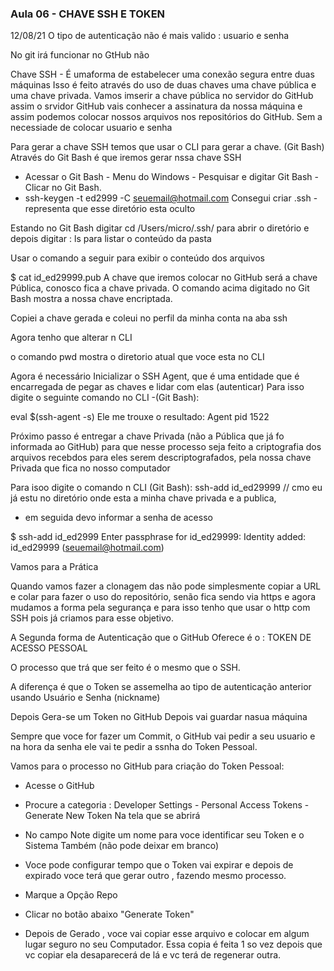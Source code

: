 ### Aula 06 - CHAVE SSH E TOKEN

12/08/21 O tipo de autenticação não é mais valido : usuario  e senha

No git irá funcionar no GtHub não

Chave SSH - É umaforma de estabelecer uma conexão segura entre duas máquinas
Isso é feito através do uso de duas chaves uma chave pública e uma chave privada.
Vamos imserir a chave pública no servidor do GitHub assim o srvidor GitHub vais conhecer a assinatura da nossa máquina e assim
podemos colocar nossos arquivos nos repositórios do GitHub. Sem a necessiade de colocar usuario e senha

Para gerar a chave SSH temos que usar o CLI para gerar a chave. (Git Bash)
Através do Git Bash é que iremos gerar nssa chave SSH

- Acessar o Git Bash - Menu do Windows - Pesquisar e digitar Git Bash - Clicar no Git Bash.
- ssh-keygen -t ed2999  -C seuemail@hotmail.com
 Consegui criar
 .ssh - representa que esse diretório esta oculto

Estando no Git Bash digitar cd /Users/micro/.ssh/	para abrir o diretório e depois digitar : ls para listar o conteúdo da pasta

Usar o comando a seguir para exibir o conteúdo dos arquivos

$ cat id_ed29999.pub		A chave que iremos colocar no GitHub será a chave Pública, conosco fica a chave privada.
 O comando acima digitado no Git Bash mostra a nossa chave encriptada.

Copiei a chave gerada e coleui no perfil da minha conta na aba ssh

Agora tenho que alterar n CLI

o comando pwd mostra o diretorio atual que voce esta no CLI

Agora é necessário Inicializar o SSH Agent, que é uma entidade que é encarregada de pegar as chaves e lidar com elas (autenticar)
Para isso digite o seguinte comando no CLI -(Git Bash):

eval $(ssh-agent -s) <enter>
Ele me trouxe o resultado: Agent pid 1522


Próximo passo é entregar a chave Privada (não a Pública que já fo informada ao GitHub) para que nesse processo seja feito a criptografia
dos arquivos recebdos para eles serem descriptografados, pela nossa chave Privada que fica no nosso computador

Para isoo digite o comando n CLI (Git Bash):
ssh-add id_ed29999 <enter>	// cmo eu já estu no diretório onde esta a minha chave privada e a publica, 

- em seguida devo informar a senha de acesso 

$ ssh-add id_ed2999
Enter passphrase for id_ed29999:
Identity added: id_ed29999 (seuemail@hotmail.com)


Vamos para a Prática

Quando vamos fazer a clonagem das não pode simplesmente copiar a URL e colar para fazer o uso do repositório, senão fica sendo via https 
e agora mudamos a forma pela segurança e para isso tenho que usar o http com SSH pois já criamos para esse objetivo.



A Segunda forma de Autenticação que o GitHub Oferece é o : TOKEN DE ACESSO PESSOAL

O processo que trá que ser feito é o mesmo que o SSH.

A diferença é que o Token se assemelha ao tipo de autenticação anterior usando Usuário e Senha (nickname)

Depois Gera-se um Token no GitHub
Depois vai guardar nasua máquina

Sempre que voce for fazer um Commit, o GitHub vai pedir a seu usuario e na hora da senha ele vai te pedir a ssnha do Token Pessoal.

Vamos para o processo no GitHub para criação do Token Pessoal:

- Acesse o GitHub
- Procure a categoria : Developer Settings - Personal Access Tokens - Generate New Token
Na tela que se abrirá
- No campo Note  digite um nome para voce identificar seu Token e o Sistema Também (não pode deixar em branco)
- Voce pode configurar  tempo que o Token vai expirar e depois de expirado voce terá que gerar outro , fazendo  mesmo processo.
- Marque a Opção Repo
- Clicar no botão abaixo "Generate Token"

- Depois de Gerado , voce vai copiar esse arquivo e colocar em algum lugar seguro no seu Computador.
Essa copia é feita 1 so vez depois que vc copiar ela desaparecerá de lá e vc terá de regenerar outra.